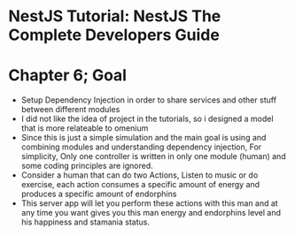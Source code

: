 # NestJS Tutorial: NestJS The Complete Developers Guide

# Chapter 6; Goal

  * Setup Dependency Injection in order to share services and other stuff between different modules
  * I did not like the idea of project in the tutorials, so i designed a model that is more relateable to omenium
  * Since this is just a simple simulation and the main goal is using and combining modules and understanding dependency injection, For simplicity, Only one controller is written in only one module (human) and some coding principles are ignored.
  * Consider a human that can do two Actions, Listen to music or do exercise, each action consumes a specific amount of energy and produces a specific amount of endorphins
  * This server app will let you perform these actions with this man and at any time you want gives you this man energy and endorphins level and his happiness and stamania status.